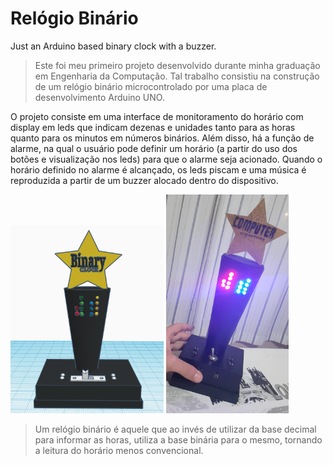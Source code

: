 # Relógio Binário
Just an Arduino based binary clock with a buzzer.

> Este foi meu primeiro projeto desenvolvido durante minha graduação em Engenharia da Computação. Tal trabalho consistiu na construção de um relógio binário microcontrolado por uma placa de desenvolvimento Arduino UNO.

O projeto consiste em uma interface de monitoramento do horário com display em leds que indicam dezenas e unidades tanto para as horas quanto para os minutos em números binários.
Além disso, há a função de alarme, na qual o usuário pode definir um horário (a partir do uso dos botões e visualização nos leds) para que o alarme seja acionado. Quando o horário definido no alarme é alcançado, os leds piscam e uma música é reproduzida a partir de um buzzer alocado dentro do dispositivo.

<img src="projeto-modelo.png" height="300" alt="Modelo em 3D do projeto.">

<img src="projeto-concluido-foto.png" height="350" alt="Projeto finalizado.">

> Um relógio binário é aquele que ao invés de utilizar da base decimal para informar as horas, utiliza a base binária para o mesmo, tornando a leitura do horário menos convencional.
